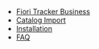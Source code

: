 - [Fiori Tracker Business](/ftbus.md)
 - [Catalog Import](/ci.md) 
- [Installation](/inst.md)
- [FAQ](/faq.md)
